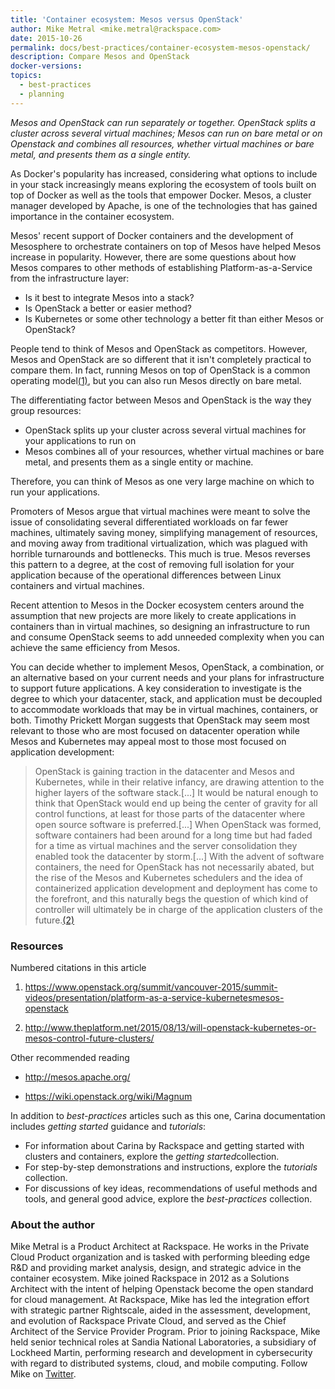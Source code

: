 ```yaml
---
title: 'Container ecosystem: Mesos versus OpenStack'
author: Mike Metral <mike.metral@rackspace.com>
date: 2015-10-26
permalink: docs/best-practices/container-ecosystem-mesos-openstack/
description: Compare Mesos and OpenStack
docker-versions:
topics:
  - best-practices
  - planning
---
```


*Mesos and OpenStack can run separately or together. OpenStack
splits a cluster across several virtual machines; Mesos can run on bare metal or on Openstack
and combines all resources, whether virtual machines or bare metal,
and presents them as a single entity.*

As Docker's popularity has increased, considering what options to include in your stack
increasingly means exploring the ecosystem of tools built on top of Docker as well as
the tools that empower Docker. Mesos, a cluster manager developed by Apache, is one of the
technologies that has gained importance in the container ecosystem.

Mesos' recent support of Docker containers and the development of
Mesosphere to orchestrate containers on top of Mesos have helped Mesos
increase in popularity. However, there
are some questions about how Mesos compares to other methods of
establishing Platform-as-a-Service from the infrastructure layer:

- Is it best to integrate Mesos into a stack?
- Is OpenStack a better or easier method?
- Is Kubernetes or some other technology a better fit than either Mesos or OpenStack?

People tend to think of Mesos and OpenStack as competitors.
However, Mesos and OpenStack are so different that it isn't completely practical to
compare them. In fact, running Mesos on top of OpenStack is a common operating
model[(1)](#resources), but you can also run Mesos directly on bare metal.

The differentiating factor between Mesos and OpenStack is the way they group resources:

- OpenStack splits up your cluster across several virtual machines for your applications to run on
- Mesos combines all of your resources, whether virtual machines or bare metal, and presents them as a single entity or machine.

Therefore, you can think of Mesos as one
very large machine on which to run your applications.

Promoters of Mesos argue that virtual machines were meant
to solve the issue of
consolidating several differentiated workloads on far fewer machines, ultimately saving money,
simplifying management of resources,
and moving away from traditional virtualization, which was plagued with
horrible turnarounds and bottlenecks. This much is true.
Mesos reverses this pattern to a degree, at the cost of removing full
isolation for your application because of the operational differences between Linux containers
and virtual machines.

Recent attention to Mesos in the Docker ecosystem centers
around the assumption that new projects are more likely to create applications in containers
than in virtual machines, so designing an infrastructure to run and consume OpenStack seems
to add unneeded complexity when you can achieve the same efficiency from Mesos.

You can decide whether to implement Mesos, OpenStack, a combination, or an alternative
based on your current needs and your plans for infrastructure to support future applications.
A key consideration to investigate is the degree to which your datacenter, stack, and
application must be decoupled to accommodate workloads that may be in virtual machines,
containers, or both. Timothy Prickett Morgan suggests that OpenStack may seem most relevant
to those who are most focused on datacenter operation while Mesos and Kubernetes may appeal
most to those most focused on application development:

>OpenStack is gaining traction in the datacenter and Mesos and Kubernetes, while in their relative
> infancy, are drawing attention to the higher layers of the software stack.\[...\]
> It would be natural enough to think that OpenStack would end up being the center of gravity
> for all control functions, at least for those parts of the datacenter where open source software
> is preferred.\[...\] When OpenStack was formed, software containers had been around for a
> long time but had faded for a time as virtual machines and the server consolidation they
> enabled took the datacenter by storm.\[...\] With the advent of software containers, the
> need for OpenStack has not necessarily abated, but the rise of the Mesos and Kubernetes
> schedulers and the idea of containerized application development and deployment has come
> to the forefront, and this naturally begs the question of which kind of controller will
> ultimately be in charge of the application clusters of the future.[(2)](#resources)

### Resources

Numbered citations in this article

1. <https://www.openstack.org/summit/vancouver-2015/summit-videos/presentation/platform-as-a-service-kubernetesmesos-openstack>

2. <http://www.theplatform.net/2015/08/13/will-openstack-kubernetes-or-mesos-control-future-clusters/>

Other recommended reading

- <http://mesos.apache.org/>

- <https://wiki.openstack.org/wiki/Magnum>

In addition to *best-practices* articles such as this one,
Carina documentation includes *getting started* guidance and *tutorials*:

* For information about Carina by Rackspace and getting started
  with clusters and containers, explore the *​getting started​* collection.
* For step-by-step demonstrations and instructions, explore the *tutorials* collection.
* For discussions of key ideas, recommendations of useful methods and tools, and
  general good advice, explore the *best-practices* collection.

### About the author

Mike Metral is a Product Architect at Rackspace. He works in the Private Cloud Product
organization and is tasked with performing bleeding edge R&D and providing market analysis,
design, and strategic advice in the container ecosystem. Mike joined Rackspace in 2012 as
a Solutions Architect with the intent of helping Openstack become the open standard for cloud
management. At Rackspace, Mike has led the integration effort with strategic partner
Rightscale, aided in the assessment, development, and evolution of Rackspace Private
Cloud, and served as the Chief Architect of the Service Provider Program. Prior to joining
Rackspace, Mike held senior technical roles at Sandia National Laboratories, a subsidiary
of Lockheed Martin, performing research and development in cybersecurity with regard to
distributed systems, cloud, and mobile computing. Follow Mike on [Twitter](https://twitter.com/mikemetral).
